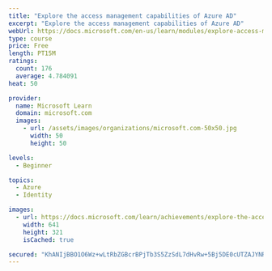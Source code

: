 ```yaml
---
title: "Explore the access management capabilities of Azure AD"
excerpt: "Explore the access management capabilities of Azure AD"
webUrl: https://docs.microsoft.com/en-us/learn/modules/explore-access-management-capabilities/
type: course
price: Free
length: PT15M
ratings:
  count: 176
  average: 4.784091
heat: 50

provider:
  name: Microsoft Learn
  domain: microsoft.com
  images:
    - url: /assets/images/organizations/microsoft.com-50x50.jpg
      width: 50
      height: 50

levels:
  - Beginner

topics:
  - Azure
  - Identity

images:
  - url: https://docs.microsoft.com/learn/achievements/explore-the-access-management-capabilities-of-azure-ad-social.png
    width: 641
    height: 321
    isCached: true

secured: "KhANIjBBO1O6Wz+wLtRbZGBcrBPjTb3S5ZzSdL7dHvRw+5Bj5DE0cUTZAJYNRrwmyYoNR7kYiOb9wh6vVweVkezIoXZm+gIlLgV/2D/e78G1hO9Ecp9K/aKBEXXiL6w1U29oiMNsRpqnPacddyBo7Hk9SOYHS5GsrJGxkJBc7GTkRHdt+FSSe9UPxSRRwXXToyRkbG2TChO0ivo55/DZMtC01xJEc9qwr8mxz65+59/Um75S2AU4QFtPrwn0hxCUo+m9j9gYSsJn+nIlYkPWedxHfOqv3lR8LevzHL9zYfyoLP0jK4E4+jn8jYqRge0FVf4zSQZGiNxZKuwoSMbAW3x/a9RZPpvxuUbVkBkUSE0+9wffvq3FUW4QVJ37DFE/SnB8p+O1mIaE+cjEARCMZvUOpT/0DUDh19ltDHpfGiY=;a4EiZNlPr1DckuXSicObag=="
---
```


